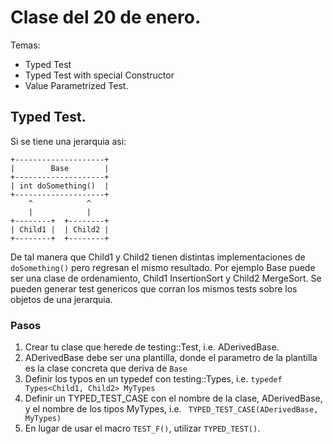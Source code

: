 # Clase del 20 de enero.

Temas:
* Typed Test
* Typed Test with special Constructor
* Value Parametrized Test.

## Typed Test.

Si se tiene una jerarquia asi:

```
+--------------------+
|        Base        |
+--------------------+
| int doSomething()  |
+--------------------+
    ^            ^
    |            |
+--------+  +--------+
| Child1 |  | Child2 |
+--------+  +--------+
```

De tal manera que Child1 y Child2 tienen distintas implementaciones de
``doSomething()`` pero regresan el mismo resultado. Por ejemplo Base puede
ser una clase de ordenamiento, Child1 InsertionSort y Child2 MergeSort.
Se pueden generar test genericos que corran los mismos tests sobre los objetos
de una jerarquia.

### Pasos
1. Crear tu clase que herede de testing::Test, i.e. ADerivedBase.
2. ADerivedBase debe ser una plantilla, donde el parametro de la plantilla es
la clase concreta que deriva de ``Base``
3. Definir los typos en un typedef con testing::Types, i.e. ``typedef Types<Child1, Child2> MyTypes``
4. Definir un TYPED_TEST_CASE con el nombre de la clase, ADerivedBase, y el
nombre de los tipos MyTypes, i.e. `` TYPED_TEST_CASE(ADerivedBase, MyTypes)``
5. En lugar de usar el macro ``TEST_F()``, utilizar ``TYPED_TEST()``.
